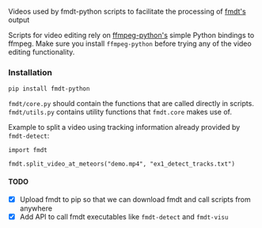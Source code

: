 Videos used by fmdt-python scripts to facilitate the processing of [fmdt's](https://github.com/alsoc/fmdt) output

Scripts for video editing rely on [ffmpeg-python's](https://github.com/kkroening/ffmpeg-python) simple Python bindings to ffmpeg. Make sure you install `ffmpeg-python` before trying any of the video editing functionality.

### Installation

```
pip install fmdt-python
```

`fmdt/core.py` should contain the functions that are called directly in scripts.
`fmdt/utils.py` contains utility functions that `fmdt.core` makes use of.

Example to split a video using tracking information already provided by `fmdt-detect`:

```
import fmdt

fmdt.split_video_at_meteors("demo.mp4", "ex1_detect_tracks.txt")
```

#### TODO

- [x] Upload fmdt to pip so that we can download fmdt and call scripts from anywhere
- [x] Add API to call fmdt executables like `fmdt-detect` and `fmdt-visu`
